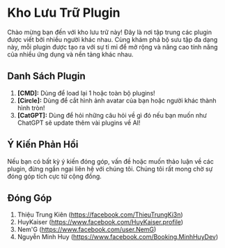# Kho Lưu Trữ Plugin

Chào mừng bạn đến với kho lưu trữ này! Đây là nơi tập trung các plugin được viết bởi nhiều người khác nhau. Cùng khám phá bộ sưu tập đa dạng này, mỗi plugin được tạo ra với sự tỉ mỉ để mở rộng và nâng cao tính năng của nhiều ứng dụng và nền tảng khác nhau.

## Danh Sách Plugin

1. **[CMD]:** Dùng để load lại 1 hoặc toàn bộ plugins!
2. **[Circle]:** Dùng để cắt hình ảnh avatar của bạn hoặc người khác thành hình tròn!
3. **[CatGPT]:** Dùng để hỏi những câu hỏi về gì đó nếu bạn muốn như ChatGPT sẽ update thêm vài plugins về AI!

## Ý Kiến Phản Hồi

Nếu bạn có bất kỳ ý kiến đóng góp, vấn đề hoặc muốn thảo luận về các plugin, đừng ngần ngại liên hệ với chúng tôi. Chúng tôi rất mong chờ sự đóng góp tích cực từ cộng đồng.

## Đóng Góp

1. Thiệu Trung Kiên (https://facebook.com/ThieuTrungKi3n)
2. HuyKaiser (https://www.facebook.com/HuyKaiser.profile)
3. Nem'G (https://www.facebook.com/user.NemG)
4. Nguyễn Minh Huy (https://www.facebook.com/Booking.MinhHuyDev)
